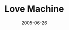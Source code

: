 ---
layout: message
category: message
series: "Special Effects"
title: "Love Machine"
date: 2005-06-26
message_id: 114
---